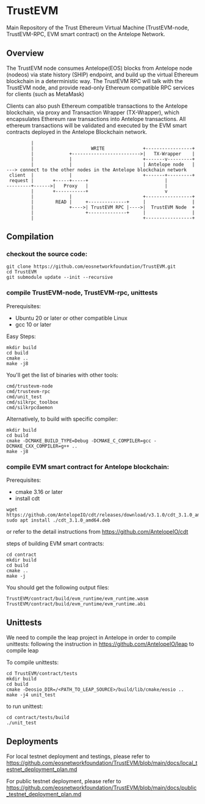 # TrustEVM
Main Repository of the Trust Ethereum Virtual Machine (TrustEVM-node, TrustEVM-RPC, EVM smart contract) on the Antelope Network.

## Overview
The TrustEVM node consumes Antelope(EOS) blocks from Antelope node (nodeos) via state history (SHIP) endpoint, and build up the virtual Ethereum blockchain in a deterministic way.
The TrustEVM RPC will talk with the TrustEVM node, and provide read-only Ethereum compatible RPC services for clients (such as MetaMask)

Clients can also push Ethereum compatible transactions to the Antelope blockchain, via proxy and Transaction Wrapper (TX-Wrapper), which encapsulates Ethereum raw transactions into Antelope transactions. All ethereum transactions will be validated and executed by the EVM smart contracts deployed in the Antelope Blockchain network. 

```
         |                                                 
         |                     WRITE              +-----------------+
         |             +------------------------->|   TX-Wrapper    |
         |             |                          +-------v---------+
         |             |                          | Antelope node   | ---> connect to the other nodes in the Antelope blockchain network
 client  |             |                          +-------+---------+
 request |       +-----+-----+                            |
---------+------>|   Proxy   |                            |
         |       +-----------+                            v       
         |             |                          +-----------------+
         |        READ |     +--------------+     |                 |
         |             +---->| TrustEVM RPC |---->|  TrustEVM Node  +
         |                   +--------------+     |                 |
         |                                        +-----------------+
```
         
## Compilation

### checkout the source code:
```
git clone https://github.com/eosnetworkfoundation/TrustEVM.git
cd TrustEVM
git submodule update --init --recursive
```

### compile TrustEVM-node, TrustEVM-rpc, unittests

Prerequisites:
- Ubuntu 20 or later or other compatible Linux
- gcc 10 or later

Easy Steps:
```
mkdir build
cd build
cmake ..
make -j8
```
You'll get the list of binaries with other tools:
```
cmd/trustevm-node
cmd/trustevm-rpc
cmd/unit_test
cmd/silkrpc_toolbox
cmd/silkrpcdaemon
```

Alternatively, to build with specific compiler:
```
mkdir build
cd build
cmake -DCMAKE_BUILD_TYPE=Debug -DCMAKE_C_COMPILER=gcc -DCMAKE_CXX_COMPILER=g++ ..
make -j8
```


### compile EVM smart contract for Antelope blockchain:
Prerequisites:
- cmake 3.16 or later
- install cdt
```
wget https://github.com/AntelopeIO/cdt/releases/download/v3.1.0/cdt_3.1.0_amd64.deb
sudo apt install ./cdt_3.1.0_amd64.deb
```
or refer to the detail instructions from https://github.com/AntelopeIO/cdt

steps of building EVM smart contracts:
```
cd contract
mkdir build
cd build
cmake ..
make -j
```
You should get the following output files:
```
TrustEVM/contract/build/evm_runtime/evm_runtime.wasm
TrustEVM/contract/build/evm_runtime/evm_runtime.abi
```

## Unittests

We need to compile the leap project in Antelope in order to compile unittests:
following the instruction in https://github.com/AntelopeIO/leap to compile leap

To compile unittests:
```
cd TrustEVM/contract/tests
mkdir build
cd build
cmake -Deosio_DIR=/<PATH_TO_LEAP_SOURCE>/build/lib/cmake/eosio ..
make -j4 unit_test
```

to run unittest:
```
cd contract/tests/build
./unit_test
```

## Deployments

For local testnet deployment and testings, please refer to 
https://github.com/eosnetworkfoundation/TrustEVM/blob/main/docs/local_testnet_deployment_plan.md

For public testnet deployment, please refer to 
https://github.com/eosnetworkfoundation/TrustEVM/blob/main/docs/public_testnet_deployment_plan.md

